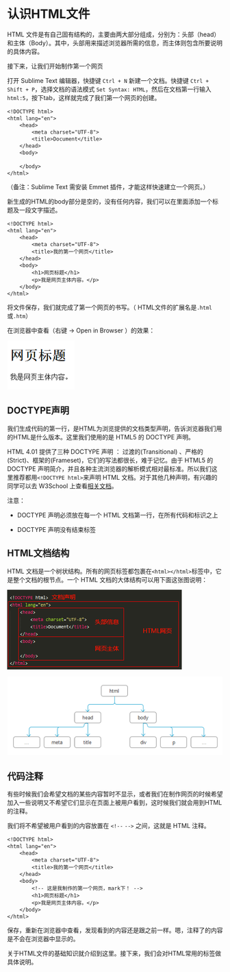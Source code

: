 # 认识HTML文件

HTML 文件是有自己固有结构的，主要由两大部分组成，分别为：头部（head）和主体（Body）。其中，头部用来描述浏览器所需的信息，而主体则包含所要说明的具体内容。

接下来，让我们开始制作第一个网页

打开 Sublime Text 编辑器，快捷键 `Ctrl + N` 新建一个文档。快捷键 `Ctrl + Shift + P`，选择文档的语法模式 `Set Syntax: HTML`，然后在文档第一行输入`html:5`，按下tab，这样就完成了我们第一个网页的创建。

```
<!DOCTYPE html>
<html lang="en">
    <head>
        <meta charset="UTF-8">
        <title>Document</title>
    </head>
    <body>

    </body>
</html>
```

（备注：Sublime Text 需安装 Emmet 插件，才能这样快速建立一个网页。）

新生成的HTML的body部分是空的，没有任何内容，我们可以在里面添加一个标题及一段文字描述。

```
<!DOCTYPE html>
<html lang="en">
    <head>
        <meta charset="UTF-8">
        <title>我的第一个网页</title>
    </head>
    <body>
        <h1>网页标题</h1>
        <p>我是网页主体内容。</p>
    </body>
</html>
```

将文件保存，我们就完成了第一个网页的书写。（ HTML文件的扩展名是`.html`或`.htm`）

在浏览器中查看（右键 -&gt; Open in Browser ）的效果：

![](/assets/html3.png)

## DOCTYPE声明

我们生成代码的第一行，是HTML为浏览提供的文档类型声明，告诉浏览器我们用的HTML是什么版本。这里我们使用的是 HTML5 的  DOCTYPE 声明。

HTML 4.01 提供了三种 DOCTYPE 声明 ： 过渡的\(Transitional\) 、严格的\(Strict\)、框架的\(Frameset\)，它们的写法都很长，难于记忆。由于 HTML5 的 DOCTYPE 声明简介，并且各种主流浏览器的解析模式相对最标准。所以我们这里推荐都用`<!DOCTYPE html>`来声明 HTML 文档。对于其他几种声明，有兴趣的同学可以去 W3School 上查看[相关文档](http://www.w3school.com.cn/tags/tag_doctype.asp "HTML <!DOCTYPE> 标签")。

注意：

* DOCTYPE 声明必须放在每一个 HTML 文档第一行，在所有代码和标识之上

* DOCTYPE 声明没有结束标签


## HTML文档结构

HTML 文档是一个树状结构。所有的网页标签都包裹在`<html></html>`标签中，它是整个文档的根节点。一个 HTML 文档的大体结构可以用下面这张图说明：

![](/assets/html2.png)

![](/assets/html.png)

## 代码注释

有些时候我们会希望文档的某些内容暂时不显示，或者我们在制作网页的时候希望加入一些说明又不希望它们显示在页面上被用户看到，这时候我们就会用到HTML的注释。

我们将不希望被用户看到的内容放置在 `<!--` `-->` 之间，这就是 HTML 注释。

```
<!DOCTYPE html>
<html lang="en">
    <head>
        <meta charset="UTF-8">
        <title>我的第一个网页</title>
    </head>
    <body>
        <!-- 这是我制作的第一个网页，mark下！ -->
        <h1>网页标题</h1>
        <p>我是网页主体内容。</p>
    </body>
</html>
```

保存，重新在浏览器中查看，发现看到的内容还是跟之前一样。嗯，注释了的内容是不会在浏览器中显示的。

关于HTML文件的基础知识就介绍到这里。接下来，我们会对HTML常用的标签做具体说明。

